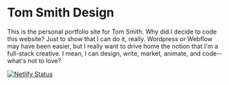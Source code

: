 # Tom Smith Design
This is the personal portfolio site for Tom Smith. Why did I decide to code this website? Just to show that I can do it, really. Wordpress or Webflow may have been easier, but I really want to drive home the notion that I'm a full-stack creative. I mean, I can design, write, market, animate, and code--what's not to love?

[![Netlify Status](https://api.netlify.com/api/v1/badges/394f0625-e6b7-463d-b707-0189257801f8/deploy-status)](https://app.netlify.com/sites/tomsmithdesign/deploys)
